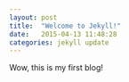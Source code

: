 ```yaml
---
layout: post
title:  "Welcome to Jekyll!"
date:   2015-04-13 11:48:28
categories: jekyll update
---
```


Wow, this is my first blog!
